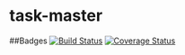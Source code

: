 task-master
===========
##Badges
[![Build Status](https://travis-ci.org/kaylalynjones/bankr.svg)](https://travis-ci.org/kaylalynjones/bankr)
[![Coverage Status](https://coveralls.io/repos/kaylalynjones/bankr/badge.png)](https://coveralls.io/r/kaylalynjones/bankr)
